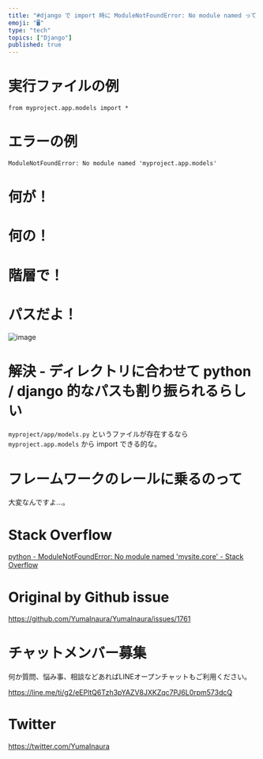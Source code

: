 ```yaml
---
title: "#django で import 時に ModuleNotFoundError: No module named って出てきてなにこれって時"
emoji: "🖥"
type: "tech"
topics: ["Django"]
published: true
---
```


# 実行ファイルの例

```
from myproject.app.models import *
```

# エラーの例

```
ModuleNotFoundError: No module named 'myproject.app.models'
```

# 何が！

# 何の！

# 階層で！

# パスだよ！

![image](https://user-images.githubusercontent.com/13635059/57505120-15094980-7332-11e9-887a-5ec4eda64c73.png)


# 解決 - ディレクトリに合わせて python / django 的なパスも割り振られるらしい

`myproject/app/models.py` というファイルが存在するなら `myproject.app.models` から import できる的な。

# フレームワークのレールに乗るのって

大変なんですよ…。

# Stack Overflow

[python - ModuleNotFoundError: No module named 'mysite.core' - Stack Overflow](https://stackoverflow.com/questions/47787991/modulenotfounderror-no-module-named-mysite-core)

# Original by Github issue

https://github.com/YumaInaura/YumaInaura/issues/1761








<!-- Update From Qiita API -->

# チャットメンバー募集


何か質問、悩み事、相談などあればLINEオープンチャットもご利用ください。

https://line.me/ti/g2/eEPltQ6Tzh3pYAZV8JXKZqc7PJ6L0rpm573dcQ





# Twitter


https://twitter.com/YumaInaura


<!-- Update From Qiita API -->



